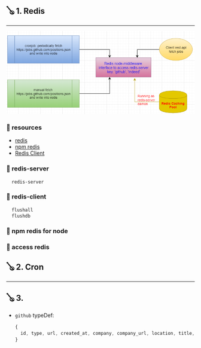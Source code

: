 ## 🪕 1. Redis

---

![implementation](./ms-redis.png)

### 📑 resources

- [redis](https://www.youtube.com/watch?v=lauywdXKEXI&list=WL&index=10)
- [npm redis](https://www.npmjs.com/package/redis)
- [Redis Client](https://redis.io/clients#nodejs)

### 📑 redis-server

```shell
  redis-server
```

### 📑 redis-client

```shell
  flushall
  flushdb
```

### 📑 npm redis for node

### 📑 access redis

## 🪕 2. Cron

---

## 🪕 3.

- `github` typeDef:
  ```javascript
  {
    id, type, url, created_at, company, company_url, location, title, description, how_to_apply, company_logo
  }
  ```
